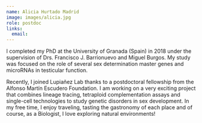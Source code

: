 ```yaml
---
name: Alicia Hurtado Madrid
image: images/alicia.jpg
role: postdoc
links:
  email:
---
```


I completed my PhD at the University of Granada (Spain) in 2018 under the supervision of Drs. Francisco J. Barrionuevo and Miguel Burgos. My study was focused on the role of several sex determination master genes and microRNAs in testicular function.

Recently, I joined Lupiañez Lab thanks to a postdoctoral fellowship from the Alfonso Martín Escudero Foundation. I am working on a very exciting project that combines lineage tracing, tetraploid complementation assays and single-cell technologies to study genetic disorders in sex development.
In my free time, I enjoy traveling, tasting the gastronomy of each place and of course, as a Biologist, I love exploring natural environments!
